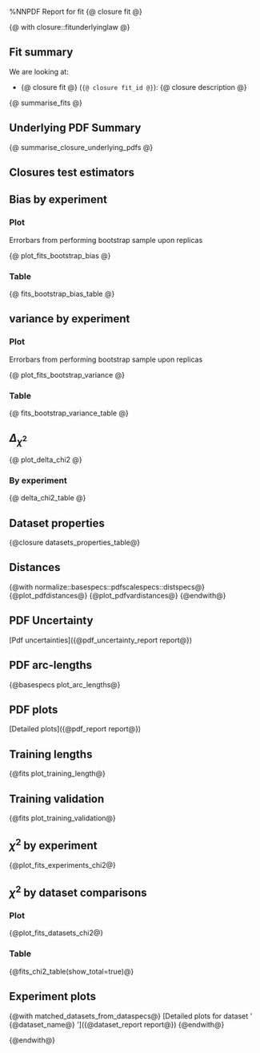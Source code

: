 %NNPDF Report for fit {@ closure fit @}

{@ with closure::fitunderlyinglaw @}

Fit summary 
------------------

We are looking at:

  - {@ closure fit @} (`{@ closure fit_id @}`): {@ closure description @}

{@ summarise_fits @}

Underlying PDF Summary
----------------------
{@ summarise_closure_underlying_pdfs @}

Closures test estimators
-----------------------
## Bias by experiment
### Plot

Errorbars from performing bootstrap sample upon replicas

{@ plot_fits_bootstrap_bias @}
### Table
{@ fits_bootstrap_bias_table @}

## variance by experiment
### Plot

Errorbars from performing bootstrap sample upon replicas

{@ plot_fits_bootstrap_variance @}
### Table
{@ fits_bootstrap_variance_table @}

## $\Delta_{\chi^{2}}$
{@ plot_delta_chi2 @}
### By experiment
{@ delta_chi2_table @}

Dataset properties
------------------
{@closure datasets_properties_table@}

Distances
------------------
{@with normalize::basespecs::pdfscalespecs::distspecs@}
{@plot_pdfdistances@}
{@plot_pdfvardistances@}
{@endwith@}

PDF Uncertainty
---------------
[Pdf uncertainties]({@pdf_uncertainty_report report@})

PDF arc-lengths
---------------
{@basespecs plot_arc_lengths@}

PDF plots
---------
[Detailed plots]({@pdf_report report@})

Training lengths
----------------
{@fits plot_training_length@}

Training validation
-------------------
{@fits plot_training_validation@}

$\chi^2$ by experiment
----------------------
{@plot_fits_experiments_chi2@}

$\chi^2$ by dataset comparisons
-------------------------------
### Plot
{@plot_fits_datasets_chi2@}
### Table
{@fits_chi2_table(show_total=true)@}

Experiment plots
---------------
{@with matched_datasets_from_dataspecs@}
[Detailed plots for dataset ' {@dataset_name@} ']({@dataset_report report@})
{@endwith@}

{@endwith@}
